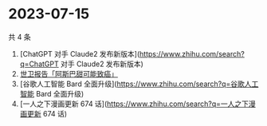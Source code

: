 # 2023-07-15

共 4 条

<!-- BEGIN ZHIHUSEARCH -->
<!-- 最后更新时间 Sat Jul 15 2023 07:09:25 GMT+0800 (China Standard Time) -->
1. [ChatGPT 对手 Claude2 发布新版本](https://www.zhihu.com/search?q=ChatGPT 对手 Claude2 发布新版本)
1. [世卫报告「阿斯巴甜可能致癌」](https://www.zhihu.com/search?q=世卫报告「阿斯巴甜可能致癌」)
1. [谷歌人工智能 Bard 全面升级](https://www.zhihu.com/search?q=谷歌人工智能 Bard 全面升级)
1. [一人之下漫画更新 674 话](https://www.zhihu.com/search?q=一人之下漫画更新 674 话)
<!-- END ZHIHUSEARCH -->
